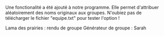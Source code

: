 Une fonctionalité a été ajouté à notre programme.
Elle permet d'attribuer aléatoirement des noms originaux aux groupes.
N'oubiez pas de télécharger le fichier "equipe.txt" pour tester l'option !


Lama des prairies : rendu de groupe
Générateur de groupe : Sarah
